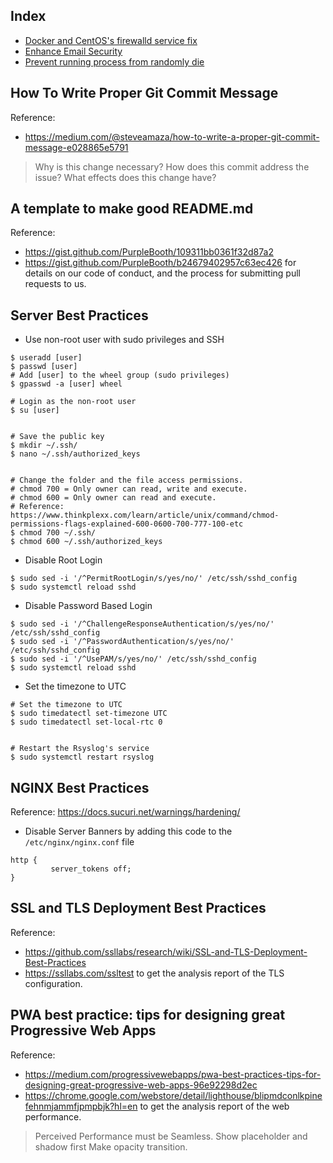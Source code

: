 ## Index

- [Docker and CentOS's firewalld service fix](DOCKER.md)
- [Enhance Email Security](EMAIL.md)
- [Prevent running process from randomly die](SWAP.md)

## How To Write Proper Git Commit Message
Reference:
- https://medium.com/@steveamaza/how-to-write-a-proper-git-commit-message-e028865e5791
> Why is this change necessary?
> How does this commit address the issue?
> What effects does this change have?

## A template to make good README.md
Reference:
- https://gist.github.com/PurpleBooth/109311bb0361f32d87a2
- https://gist.github.com/PurpleBooth/b24679402957c63ec426 for details on our code of conduct, and the process for submitting pull requests to us.

## Server Best Practices
- Use non-root user with sudo privileges and SSH
```
$ useradd [user]
$ passwd [user]
# Add [user] to the wheel group (sudo privileges)
$ gpasswd -a [user] wheel

# Login as the non-root user
$ su [user]


# Save the public key
$ mkdir ~/.ssh/
$ nano ~/.ssh/authorized_keys


# Change the folder and the file access permissions.
# chmod 700 = Only owner can read, write and execute.
# chmod 600 = Only owner can read and execute.
# Reference: https://www.thinkplexx.com/learn/article/unix/command/chmod-permissions-flags-explained-600-0600-700-777-100-etc
$ chmod 700 ~/.ssh/
$ chmod 600 ~/.ssh/authorized_keys
```

- Disable Root Login
```
$ sudo sed -i '/^PermitRootLogin/s/yes/no/' /etc/ssh/sshd_config
$ sudo systemctl reload sshd
```

- Disable Password Based Login
```
$ sudo sed -i '/^ChallengeResponseAuthentication/s/yes/no/' /etc/ssh/sshd_config
$ sudo sed -i '/^PasswordAuthentication/s/yes/no/' /etc/ssh/sshd_config
$ sudo sed -i '/^UsePAM/s/yes/no/' /etc/ssh/sshd_config
$ sudo systemctl reload sshd
```

- Set the timezone to UTC
```
# Set the timezone to UTC
$ sudo timedatectl set-timezone UTC
$ sudo timedatectl set-local-rtc 0


# Restart the Rsyslog's service
$ sudo systemctl restart rsyslog
```

## NGINX Best Practices
Reference: https://docs.sucuri.net/warnings/hardening/

- Disable Server Banners by adding this code to the `/etc/nginx/nginx.conf` file

```
http {
         server_tokens off;
}
```

## SSL and TLS Deployment Best Practices
Reference:
- https://github.com/ssllabs/research/wiki/SSL-and-TLS-Deployment-Best-Practices
- https://ssllabs.com/ssltest to get the analysis report of the TLS configuration.

## PWA best practice: tips for designing great Progressive Web Apps
Reference:
- https://medium.com/progressivewebapps/pwa-best-practices-tips-for-designing-great-progressive-web-apps-96e92298d2ec
- https://chrome.google.com/webstore/detail/lighthouse/blipmdconlkpinefehnmjammfjpmpbjk?hl=en to get the analysis report of the web performance.

> Perceived Performance must be Seamless.
> Show placeholder and shadow first
> Make opacity transition.

